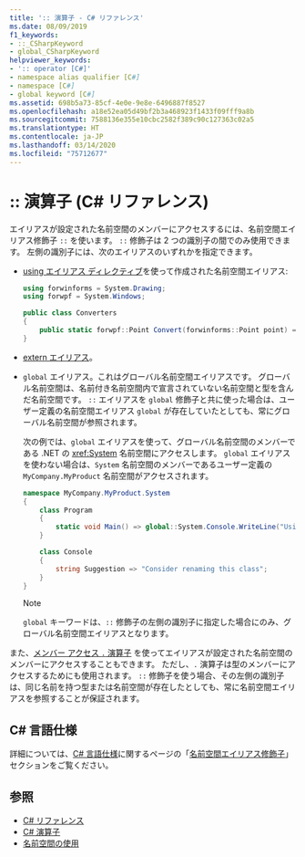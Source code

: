 ```yaml
---
title: ':: 演算子 - C# リファレンス'
ms.date: 08/09/2019
f1_keywords:
- ::_CSharpKeyword
- global_CSharpKeyword
helpviewer_keywords:
- ':: operator [C#]'
- namespace alias qualifier [C#]
- namespace [C#]
- global keyword [C#]
ms.assetid: 698b5a73-85cf-4e0e-9e8e-6496887f8527
ms.openlocfilehash: a18e52ea05d49bf2b3a468923f1433f09fff9a8b
ms.sourcegitcommit: 7588136e355e10cbc2582f389c90c127363c02a5
ms.translationtype: HT
ms.contentlocale: ja-JP
ms.lasthandoff: 03/14/2020
ms.locfileid: "75712677"
---
```

# <a name="-operator-c-reference"></a>:: 演算子 (C# リファレンス)

エイリアスが設定された名前空間のメンバーにアクセスするには、名前空間エイリアス修飾子 `::` を使います。 `::` 修飾子は 2 つの識別子の間でのみ使用できます。 左側の識別子には、次のエイリアスのいずれかを指定できます。

- [using エイリアス ディレクティブ](../keywords/using-directive.md)を使って作成された名前空間エイリアス:

  ```csharp
  using forwinforms = System.Drawing;
  using forwpf = System.Windows;
  
  public class Converters
  {
      public static forwpf::Point Convert(forwinforms::Point point) => new forwpf::Point(point.X, point.Y);
  }
  ```

- [extern エイリアス](../keywords/extern-alias.md)。
- `global` エイリアス。これはグローバル名前空間エイリアスです。 グローバル名前空間は、名前付き名前空間内で宣言されていない名前空間と型を含んだ名前空間です。 `::` エイリアスを `global` 修飾子と共に使った場合は、ユーザー定義の名前空間エイリアス `global` が存在していたとしても、常にグローバル名前空間が参照されます。

  次の例では、`global` エイリアスを使って、グローバル名前空間のメンバーである .NET の <xref:System> 名前空間にアクセスします。 `global` エイリアスを使わない場合は、`System` 名前空間のメンバーであるユーザー定義の `MyCompany.MyProduct` 名前空間がアクセスされます。

  ```csharp
  namespace MyCompany.MyProduct.System
  {
      class Program
      {
          static void Main() => global::System.Console.WriteLine("Using global alias");
      }

      class Console
      {
          string Suggestion => "Consider renaming this class";
      }
  }
  ```

  > [!NOTE]
  > `global` キーワードは、`::` 修飾子の左側の識別子に指定した場合にのみ、グローバル名前空間エイリアスとなります。

また、[メンバー アクセス `.` 演算子](member-access-operators.md#member-access-operator-) を使ってエイリアスが設定された名前空間のメンバーにアクセスすることもできます。 ただし、`.` 演算子は型のメンバーにアクセスするためにも使用されます。 `::` 修飾子を使う場合、その左側の識別子は、同じ名前を持つ型または名前空間が存在したとしても、常に名前空間エイリアスを参照することが保証されます。

## <a name="c-language-specification"></a>C# 言語仕様

詳細については、[C# 言語仕様](~/_csharplang/spec/namespaces.md#namespace-alias-qualifiers)に関するページの「[名前空間エイリアス修飾子](~/_csharplang/spec/introduction.md)」セクションをご覧ください。

## <a name="see-also"></a>参照

- [C# リファレンス](../index.md)
- [C# 演算子](index.md)
- [名前空間の使用](../../programming-guide/namespaces/using-namespaces.md)
